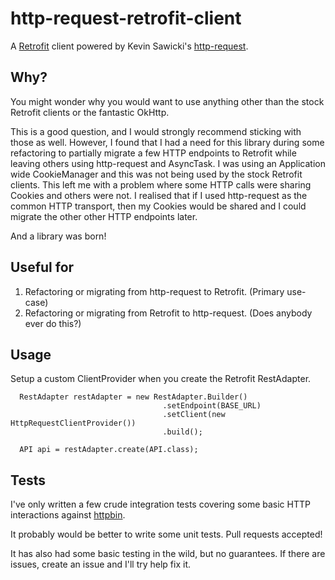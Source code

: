 # http-request-retrofit-client

A [Retrofit](http://square.github.io/retrofit/) client powered by Kevin Sawicki's [http-request](https://github.com/kevinsawicki/http-request).

## Why?
You might wonder why you would want to use anything other than the stock Retrofit clients or the fantastic OkHttp.

This is a good question, and I would strongly recommend sticking with those as well. However, I found that I had a 
need for this library during some refactoring to partially migrate a few HTTP endpoints to Retrofit while leaving 
others using http-request and AsyncTask. I was using an Application wide CookieManager and this was not being used
by the stock Retrofit clients. This left me with a problem where some HTTP calls were sharing Cookies and others were
not. I realised that if I used http-request as the common HTTP transport, then my Cookies would be shared and I could
migrate the other other HTTP endpoints later.

And a library was born!

## Useful for
1. Refactoring or migrating from http-request to Retrofit. (Primary use-case)
2. Refactoring or migrating from Retrofit to http-request. (Does anybody ever do this?)

## Usage
Setup a custom ClientProvider when you create the Retrofit RestAdapter.

      RestAdapter restAdapter = new RestAdapter.Builder()
                                      .setEndpoint(BASE_URL)
                                      .setClient(new HttpRequestClientProvider())
                                      .build();

      API api = restAdapter.create(API.class);

## Tests
I've only written a few crude integration tests covering some basic HTTP interactions 
against [httpbin](http://httpbin.org).

It probably would be better to write some unit tests. Pull requests accepted!

It has also had some basic testing in the wild, but no guarantees.
If there are issues, create an issue and I'll try help fix it.
